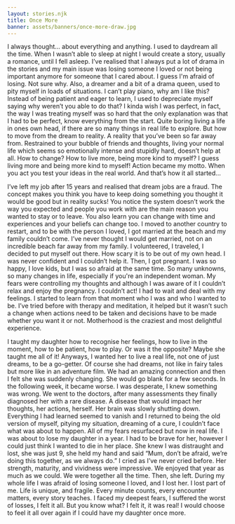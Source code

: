 ```yaml
---
layout: stories.njk
title: Once More
banner: assets/banners/once-more-draw.jpg
---
```


I always thought… about everything and anything. I used to daydream all the time. When I wasn’t able to sleep at night I would create a story, usually a romance, until I fell asleep. I’ve realised that I always put a lot of drama in the stories and my main issue was losing someone I loved or not being important anymore for someone that I cared about. I guess I'm afraid of losing. Not sure why. Also, a dreamer and a bit of a drama queen, used to pity myself in loads of situations. I can’t play piano, why am I like this? Instead of being patient and eager to learn, I used to depreciate myself saying why weren’t you able to do that? I kinda wish I was perfect, in fact, the way I was treating myself was so hard that the only explanation was that I had to be perfect, know everything from the start. Quite boring living a life in ones own head, if there are so many things in real life to explore. But how to move from the dream to reality. A reality that you’ve been so far away from. Restrained to your bubble of friends and thoughts, living your normal life which seems so emotionally intense and stupidly hard, doesn’t help at all. How to change? How to live more, being more kind to myself? I guess living more and being more kind to myself! Action became my motto. When you act you test your ideas in the real world. And that’s how it all started…

I’ve left my job after 15 years and realised that dream jobs are a fraud. The concept makes you think you have to keep doing something you thought it would be good but in reality sucks! You notice the system doesn’t work the way you expected and people you work with are the main reason you wanted to stay or to leave. You also learn you can change with time and experiences and your beliefs can change too.
I moved to another country to restart, and to be with the person I loved, I got married at the beach and my family couldn’t come. I’ve never thought I would get married, not on an incredible beach far away from my family.
I volunteered, I traveled, I decided to put myself out there. How scary it is to be out of my own head. I was never confident and I couldn’t help it.
Then, I got pregnant. I was so happy, I love kids, but I was so afraid at the same time. So many unknowns, so many changes in life, especially if you're an independent woman. My fears were controlling my thoughts and although I was aware of it I couldn’t relax and enjoy the pregnancy. I couldn’t act! I had to wait and deal with my feelings. I started to learn from that moment who I was and who I wanted to be. I’ve tried before with therapy and meditation, it helped but it wasn’t such a change when actions need to be taken and decisions have to be made whether you want it or not. Motherhood is the craziest and most delightful experience.

I taught my daughter how to recognise her feelings, how to live in the moment, how to be patient, how to play. Or was it the opposite? Maybe she taught me all of it! Anyways, I wanted her to live a real life, not one of just dreams, to be a go-getter. Of course she had dreams, not like in fairy tales but more like in an adventure film. We had an amazing connection and then I felt she was suddenly changing. She would go blank for a few seconds. In the following week, it became worse. I was desperate, I knew something was wrong. We went to the doctors, after many assessments they finally diagnosed her with a rare disease. A disease that would impact her thoughts, her actions, herself. Her brain was slowly shutting down. Everything I had learned seemed to vanish and I returned to being the old version of myself, pitying my situation, dreaming of a cure, I couldn’t face what was about to happen. All of my fears resurfaced but now in real life. I was about to lose my daughter in a year. I had to be brave for her, however I could just think I wanted to die in her place. She knew I was distraught and lost, she was just 9, she held my hand and said “Mum, don’t be afraid, we’re doing this together, as we always do.” I cried as I’ve never cried before. Her strength, maturity, and vividness were impressive. We enjoyed that year as much as we could. We were together all the time. Then, she left. During my whole life I was afraid of losing someone I loved, and I lost her. I lost part of me. Life is unique, and fragile. Every minute counts, every encounter matters, every story teaches. I faced my deepest fears, I suffered the worst of losses, I felt it all. But you know what? I felt it, it was real! I would choose to feel it all over again if I could have my daughter once more.
